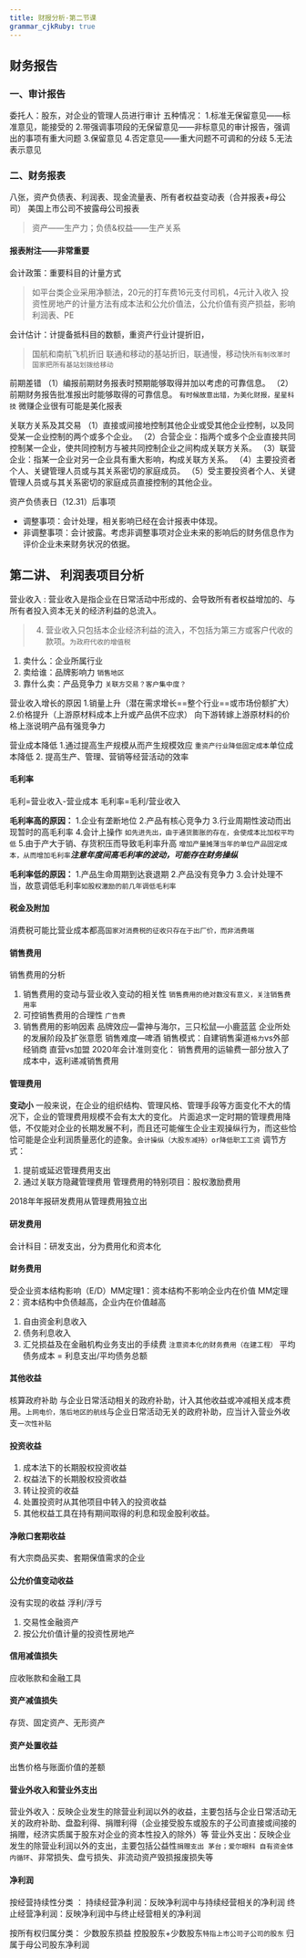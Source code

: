 ```yaml
---
title: 财报分析·第二节课
grammar_cjkRuby: true
---
```


## 财务报告
### 一、审计报告
委托人：股东，对企业的管理人员进行审计
五种情况：
1.标准无保留意见——标准意见，能接受的
2.带强调事项段的无保留意见——非标意见的审计报告，强调出的事项有重大问题
3.保留意见
4.否定意见——重大问题不可调和的分歧
5.无法表示意见

### 二、财务报表
八张，资产负债表、利润表、现金流量表、所有者权益变动表（合并报表+母公司）
美国上市公司不披露母公司报表

>资产——生产力；负债&权益——生产关系  

#### 报表附注——非常重要

会计政策：重要科目的计量方式
>如平台类企业采用净额法，20元的打车费16元支付司机，4元计入收入
>投资性房地产的计量方法有成本法和公允价值法，公允价值有资产损益，影响利润表、PE

会计估计：计提备抵科目的数额，重资产行业计提折旧，
>国航和南航飞机折旧
>联通和移动的基站折旧，联通慢，移动快`所有制改革时国家把所有基站划拨给移动`

前期差错
（1）编报前期财务报表时预期能够取得并加以考虑的可靠信息。
（2）前期财务报告批准报出时能够取得的可靠信息。
`有时候故意出错，为美化财报，星星科技`
微赚企业很有可能是美化报表

关联方关系及其交易
（1）直接或间接地控制其他企业或受其他企业控制，以及同受某一企业控制的两个或多个企业。
（2）合营企业：指两个或多个企业直接共同控制某一企业，使共同控制方与被共同控制企业之间构成关联方关系。
（3）联营企业：指某一企业对另一企业具有重大影响，构成关联方关系。
（4）主要投资者个人、关键管理人员或与其关系密切的家庭成员。
（5）受主要投资者个人、关键管理人员或与其关系密切的家庭成员直接控制的其他企业。

资产负债表日（12.31）后事项
- 调整事项：会计处理，相关影响已经在会计报表中体现。
- 非调整事项：会计披露。考虑非调整事项对企业未来的影响后的财务信息作为评价企业未来财务状况的依据。

## 第二讲、 利润表项目分析
营业收入
: 营业收入是指企业在日常活动中形成的、会导致所有者权益增加的、与所有者投入资本无关的经济利益的总流入。
>4. 营业收入只包括本企业经济利益的流入，不包括为第三方或客户代收的款项。`为政府代收的增值税`

1. 卖什么：企业所属行业
2. 卖给谁：品牌影响力 `销售地区`
3. 靠什么卖：产品竞争力 `关联方交易？客户集中度？`

营业收入增长的原因
1.销量上升（潜在需求增长==整个行业==或市场份额扩大）
2.价格提升（上游原材料成本上升或产品供不应求）
向下游转嫁上游原材料的价格上涨说明产品有强竞争力

营业成本降低
1.通过提高生产规模从而产生规模效应 `重资产行业降低固定成本`单位成本降低
2. 提高生产、管理、营销等经营活动的效率

#### 毛利率
毛利=营业收入-营业成本
毛利率=毛利/营业收入

**毛利率高的原因：**
1.企业有垄断地位
2.产品有核心竞争力
3.行业周期性波动而出现暂时的高毛利率
4.会计上操作 `如先进先出，由于通货膨胀的存在，会使成本比加权平均低`
5.由于产大于销、存货积压而导致毛利率升高 `增加产量摊薄当年的单位产品固定成本，从而增加毛利率`***注意年度间高毛利率的波动，可能存在财务操纵***

**毛利率低的原因：**
1.产品生命周期到达衰退期
2.产品没有竞争力
3.会计处理不当，故意调低毛利率`如股权激励的前几年调低毛利率`

#### 税金及附加
消费税可能比营业成本都高`国家对消费税的征收只存在于出厂价，而非消费端`

#### 销售费用
销售费用的分析 
1. 销售费用的变动与营业收入变动的相关性 `销售费用的绝对数没有意义，关注销售费用率`
2. 可控销售费用的合理性 `广告费`
3. 销售费用的影响因素
   品牌效应—雷神与海尔，三只松鼠—小鹿蓝蓝
   企业所处的发展阶段及扩张意愿
   销售难度—啤酒
   销售模式：自建销售渠道`格力`vs外部经销商 直营vs加盟
2020年会计准则变化： 销售费用的运输费一部分放入了成本中，返利递减销售费用

#### 管理费用
**变动小**
一般来说，在企业的组织结构、管理风格、管理手段等方面变化不大的情况下，企业的管理费用规模不会有太大的变化。
片面追求一定时期的管理费用降低，不仅能对企业的长期发展不利，而且还可能催生企业主观操纵行为，而这些恰恰可能是企业利润质量恶化的迹象。`会计操纵（大股东减持）or降低职工工资`
调节方式：
1. 提前或延迟管理费用支出
2. 通过关联方隐藏管理费用
管理费用的特别项目：股权激励费用

2018年年报研发费用从管理费用独立出

#### 研发费用
会计科目：研发支出，分为费用化和资本化

#### 财务费用
受企业资本结构影响（E/D）MM定理1：资本结构不影响企业内在价值 MM定理2：资本结构中负债越高，企业内在价值越高
1. 自由资金利息收入
2. 债务利息收入
3. 汇兑损益及在金融机构业务支出的手续费
`注意资本化的财务费用（在建工程）`
平均债务成本 = 利息支出/平均债务总额

#### 其他收益
核算政府补助
与企业日常活动相关的政府补助，计入其他收益或冲减相关成本费用。`上网电价，落后地区的航线`与企业日常活动无关的政府补助，应当计入营业外收支`一次性补贴`

#### 投资收益
1. 成本法下的长期股权投资收益
2. 权益法下的长期股权投资收益
3. 转让投资的收益
4. 处置投资时从其他项目中转入的投资收益
5. 其他权益工具在持有期间取得的利息和现金股利收益。

#### 净敞口套期收益
有大宗商品买卖、套期保值需求的企业

#### 公允价值变动收益
没有实现的收益 浮利/浮亏
1. 交易性金融资产
2. 按公允价值计量的投资性房地产

#### 信用减值损失
应收账款和金融工具

#### 资产减值损失
存货、固定资产、无形资产

#### 资产处置收益
出售价格与账面价值的差额

#### 营业外收入和营业外支出
营业外收入：反映企业发生的除营业利润以外的收益，主要包括与企业日常活动无关的政府补助、盘盈利得、捐赠利得（企业接受股东或股东的子公司直接或间接的捐赠，经济实质属于股东对企业的资本性投入的除外）等
营业外支出：反映企业发生的除营业利润以外的支出，主要包括公益性`捐赠支出 茅台；爱尔眼科 自有资金体内循环`、非常损失、盘亏损失、非流动资产毁损报废损失等

#### 净利润
按经营持续性分类 ：
持续经营净利润：反映净利润中与持续经营相关的净利润
终止经营净利润：反映净利润中与终止经营相关的净利润

按所有权归属分类：
少数股东损益		控股股东+少数股东`特指上市公司子公司的股东`
归属于母公司股东净利润